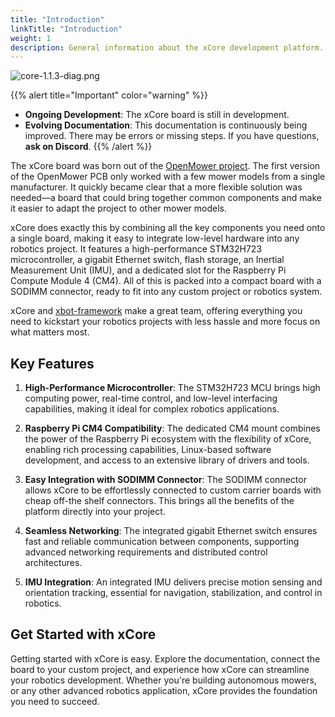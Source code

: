 ```yaml
---
title: "Introduction"
linkTitle: "Introduction"
weight: 1
description: General information about the xCore development platform.
---
```


![core-1.1.3-diag.png](core-1.1.3-diag.png)

{{% alert title="Important" color="warning" %}}
- **Ongoing Development**: The xCore board is still in development.
- **Evolving Documentation**: This documentation is continuously being improved. There may be errors or missing steps. If you have questions, **ask on Discord**.
  {{% /alert %}}


The xCore board was born out of the [OpenMower project](https://github.com/ClemensElflein/OpenMower). The first version of the OpenMower PCB only worked with a few mower models from a single manufacturer. It quickly became clear that a more flexible solution was needed—a board that could bring together common components and make it easier to adapt the project to other mower models.

xCore does exactly this by combining all the key components you need onto a single board, making it easy to integrate low-level hardware into any robotics project. It features a high-performance STM32H723 microcontroller, a gigabit Ethernet switch, flash storage, an Inertial Measurement Unit (IMU), and a dedicated slot for the Raspberry Pi Compute Module 4 (CM4). All of this is packed into a compact board with a SODIMM connector, ready to fit into any custom project or robotics system.

xCore and [xbot-framework](https://github.com/clemenselflein/xbot_framework) make a great team, offering everything you need to kickstart your robotics projects with less hassle and more focus on what matters most.


## Key Features

1. **High-Performance Microcontroller**: The STM32H723 MCU brings high computing power, real-time control, and low-level interfacing capabilities, making it ideal for complex robotics applications.

2. **Raspberry Pi CM4 Compatibility**: The dedicated CM4 mount combines the power of the Raspberry Pi ecosystem with the flexibility of xCore, enabling rich processing capabilities, Linux-based software development, and access to an extensive library of drivers and tools.

3. **Easy Integration with SODIMM Connector**: The SODIMM connector allows xCore to be effortlessly connected to custom carrier boards with cheap off-the shelf connectors. This brings all the benefits of the platform directly into your project.

4. **Seamless Networking**: The integrated gigabit Ethernet switch ensures fast and reliable communication between components, supporting advanced networking requirements and distributed control architectures.

5. **IMU Integration**: An integrated IMU delivers precise motion sensing and orientation tracking, essential for navigation, stabilization, and control in robotics.


## Get Started with xCore

Getting started with xCore is easy. Explore the documentation, connect the board to your custom project, and experience how xCore can streamline your robotics development. Whether you're building autonomous mowers, or any other advanced robotics application, xCore provides the foundation you need to succeed.
